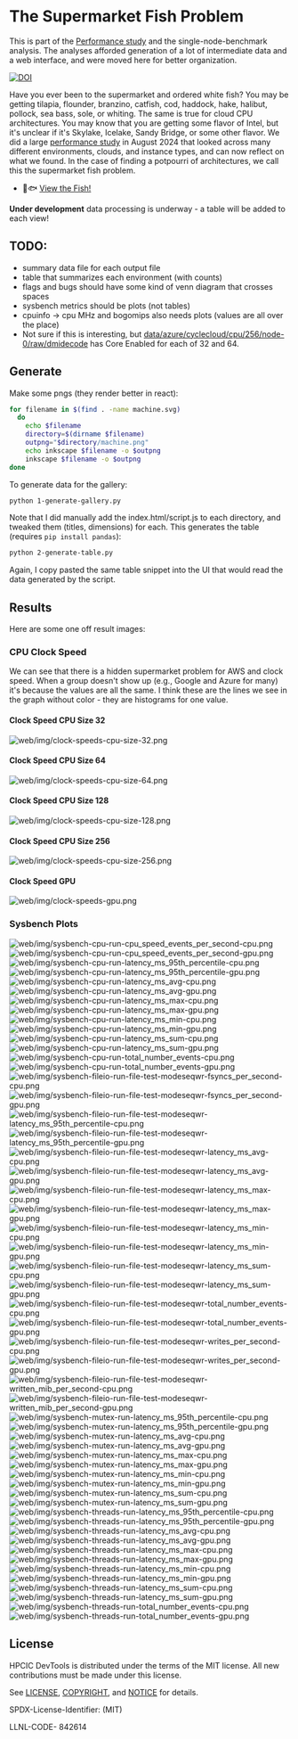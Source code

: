 # The Supermarket Fish Problem

This is part of the [Performance study](https://github.com/converged-computing/performance-study) and the single-node-benchmark analysis. The analyses afforded generation of a lot of intermediate data and a web interface, and were moved here for better organization.

[![DOI](https://zenodo.org/badge/837429553.svg)](https://zenodo.org/doi/10.5281/zenodo.13738495)

Have you ever been to the supermarket and ordered white fish? You may be getting tilapia, flounder, branzino, catfish, cod, haddock, hake, halibut, pollock, sea bass, sole, or whiting. The same is true for cloud CPU architectures. You may know that you are getting some flavor of Intel, but it's unclear if it's Skylake, Icelake, Sandy Bridge, or some other flavor. We did a large [performance study](https://github.com/converged-computing/performance-study) in August 2024 that looked across many different environments, clouds, and instance types, and can now reflect on what we found. In the case of finding a potpourri of architectures, we call this the supermarket fish problem.

 - 🐠🐟 [View the Fish!](https://converged-computing.org/supermarket-fish-problem/web/machines/)

**Under development** data processing is underway - a table will be added to each view!

## TODO:

- summary data file for each output file
- table that summarizes each environment (with counts)
- flags and bugs should have some kind of venn diagram that crosses spaces
- sysbench metrics should be plots (not tables)
- cpuinfo -> cpu MHz and bogomips also needs plots (values are all over the place)
- Not sure if this is interesting, but [data/azure/cyclecloud/cpu/256/node-0/raw/dmidecode](data/azure/cyclecloud/cpu/256/node-0/raw/dmidecode) has Core Enabled for each of 32 and 64.

## Generate

Make some pngs (they render better in react):

```bash
for filename in $(find . -name machine.svg)
  do
    echo $filename
    directory=$(dirname $filename)
    outpng="$directory/machine.png"
    echo inkscape $filename -o $outpng
    inkscape $filename -o $outpng
done
```

To generate data for the gallery:

```bash
python 1-generate-gallery.py
```

Note that I did manually add the index.html/script.js to each directory, and tweaked them (titles, dimensions) for each.
This generates the table (requires `pip install pandas`):

```bash
python 2-generate-table.py
```

Again, I copy pasted the same table snippet into the UI that would read the data generated by the script.

## Results

Here are some one off result images:

### CPU Clock Speed

We can see that there is a hidden supermarket problem for AWS and clock speed. When a group doesn't show up (e.g., Google and Azure for many) it's because the values are all the same. I think these are the lines we see in the graph without color - they are histograms for one value.

#### Clock Speed CPU Size 32

![web/img/clock-speeds-cpu-size-32.png](web/img/clock-speeds-cpu-size-32.png)

#### Clock Speed CPU Size 64

![web/img/clock-speeds-cpu-size-64.png](web/img/clock-speeds-cpu-size-64.png)

#### Clock Speed CPU Size 128

![web/img/clock-speeds-cpu-size-128.png](web/img/clock-speeds-cpu-size-128.png)

#### Clock Speed CPU Size 256

![web/img/clock-speeds-cpu-size-256.png](web/img/clock-speeds-cpu-size-256.png)

#### Clock Speed GPU

![web/img/clock-speeds-gpu.png](web/img/clock-speeds-gpu.png)

### Sysbench Plots

![web/img/sysbench-cpu-run-cpu_speed_events_per_second-cpu.png](web/img/sysbench-cpu-run-cpu_speed_events_per_second-cpu.png)
![web/img/sysbench-cpu-run-cpu_speed_events_per_second-gpu.png](web/img/sysbench-cpu-run-cpu_speed_events_per_second-gpu.png)
![web/img/sysbench-cpu-run-latency_ms_95th_percentile-cpu.png](web/img/sysbench-cpu-run-latency_ms_95th_percentile-cpu.png)
![web/img/sysbench-cpu-run-latency_ms_95th_percentile-gpu.png](web/img/sysbench-cpu-run-latency_ms_95th_percentile-gpu.png)
![web/img/sysbench-cpu-run-latency_ms_avg-cpu.png](web/img/sysbench-cpu-run-latency_ms_avg-cpu.png)
![web/img/sysbench-cpu-run-latency_ms_avg-gpu.png](web/img/sysbench-cpu-run-latency_ms_avg-gpu.png)
![web/img/sysbench-cpu-run-latency_ms_max-cpu.png](web/img/sysbench-cpu-run-latency_ms_max-cpu.png)
![web/img/sysbench-cpu-run-latency_ms_max-gpu.png](web/img/sysbench-cpu-run-latency_ms_max-gpu.png)
![web/img/sysbench-cpu-run-latency_ms_min-cpu.png](web/img/sysbench-cpu-run-latency_ms_min-cpu.png)
![web/img/sysbench-cpu-run-latency_ms_min-gpu.png](web/img/sysbench-cpu-run-latency_ms_min-gpu.png)
![web/img/sysbench-cpu-run-latency_ms_sum-cpu.png](web/img/sysbench-cpu-run-latency_ms_sum-cpu.png)
![web/img/sysbench-cpu-run-latency_ms_sum-gpu.png](web/img/sysbench-cpu-run-latency_ms_sum-gpu.png)
![web/img/sysbench-cpu-run-total_number_events-cpu.png](web/img/sysbench-cpu-run-total_number_events-cpu.png)
![web/img/sysbench-cpu-run-total_number_events-gpu.png](web/img/sysbench-cpu-run-total_number_events-gpu.png)
![web/img/sysbench-fileio-run-file-test-modeseqwr-fsyncs_per_second-cpu.png](web/img/sysbench-fileio-run-file-test-modeseqwr-fsyncs_per_second-cpu.png)
![web/img/sysbench-fileio-run-file-test-modeseqwr-fsyncs_per_second-gpu.png](web/img/sysbench-fileio-run-file-test-modeseqwr-fsyncs_per_second-gpu.png)
![web/img/sysbench-fileio-run-file-test-modeseqwr-latency_ms_95th_percentile-cpu.png](web/img/sysbench-fileio-run-file-test-modeseqwr-latency_ms_95th_percentile-!cpu.png)
![web/img/sysbench-fileio-run-file-test-modeseqwr-latency_ms_95th_percentile-gpu.png](web/img/sysbench-fileio-run-file-test-modeseqwr-latency_ms_95th_percentile-!gpu.png)
![web/img/sysbench-fileio-run-file-test-modeseqwr-latency_ms_avg-cpu.png](web/img/sysbench-fileio-run-file-test-modeseqwr-latency_ms_avg-cpu.png)
![web/img/sysbench-fileio-run-file-test-modeseqwr-latency_ms_avg-gpu.png](web/img/sysbench-fileio-run-file-test-modeseqwr-latency_ms_avg-gpu.png)
![web/img/sysbench-fileio-run-file-test-modeseqwr-latency_ms_max-cpu.png](web/img/sysbench-fileio-run-file-test-modeseqwr-latency_ms_max-cpu.png)
![web/img/sysbench-fileio-run-file-test-modeseqwr-latency_ms_max-gpu.png](web/img/sysbench-fileio-run-file-test-modeseqwr-latency_ms_max-gpu.png)
![web/img/sysbench-fileio-run-file-test-modeseqwr-latency_ms_min-cpu.png](web/img/sysbench-fileio-run-file-test-modeseqwr-latency_ms_min-cpu.png)
![web/img/sysbench-fileio-run-file-test-modeseqwr-latency_ms_min-gpu.png](web/img/sysbench-fileio-run-file-test-modeseqwr-latency_ms_min-gpu.png)
![web/img/sysbench-fileio-run-file-test-modeseqwr-latency_ms_sum-cpu.png](web/img/sysbench-fileio-run-file-test-modeseqwr-latency_ms_sum-cpu.png)
![web/img/sysbench-fileio-run-file-test-modeseqwr-latency_ms_sum-gpu.png](web/img/sysbench-fileio-run-file-test-modeseqwr-latency_ms_sum-gpu.png)
![web/img/sysbench-fileio-run-file-test-modeseqwr-total_number_events-cpu.png](web/img/sysbench-fileio-run-file-test-modeseqwr-total_number_events-cpu.png)
![web/img/sysbench-fileio-run-file-test-modeseqwr-total_number_events-gpu.png](web/img/sysbench-fileio-run-file-test-modeseqwr-total_number_events-gpu.png)
![web/img/sysbench-fileio-run-file-test-modeseqwr-writes_per_second-cpu.png](web/img/sysbench-fileio-run-file-test-modeseqwr-writes_per_second-cpu.png)
![web/img/sysbench-fileio-run-file-test-modeseqwr-writes_per_second-gpu.png](web/img/sysbench-fileio-run-file-test-modeseqwr-writes_per_second-gpu.png)
![web/img/sysbench-fileio-run-file-test-modeseqwr-written_mib_per_second-cpu.png](web/img/sysbench-fileio-run-file-test-modeseqwr-written_mib_per_second-cpu.png)
![web/img/sysbench-fileio-run-file-test-modeseqwr-written_mib_per_second-gpu.png](web/img/sysbench-fileio-run-file-test-modeseqwr-written_mib_per_second-gpu.png)
![web/img/sysbench-mutex-run-latency_ms_95th_percentile-cpu.png](web/img/sysbench-mutex-run-latency_ms_95th_percentile-cpu.png)
![web/img/sysbench-mutex-run-latency_ms_95th_percentile-gpu.png](web/img/sysbench-mutex-run-latency_ms_95th_percentile-gpu.png)
![web/img/sysbench-mutex-run-latency_ms_avg-cpu.png](web/img/sysbench-mutex-run-latency_ms_avg-cpu.png)
![web/img/sysbench-mutex-run-latency_ms_avg-gpu.png](web/img/sysbench-mutex-run-latency_ms_avg-gpu.png)
![web/img/sysbench-mutex-run-latency_ms_max-cpu.png](web/img/sysbench-mutex-run-latency_ms_max-cpu.png)
![web/img/sysbench-mutex-run-latency_ms_max-gpu.png](web/img/sysbench-mutex-run-latency_ms_max-gpu.png)
![web/img/sysbench-mutex-run-latency_ms_min-cpu.png](web/img/sysbench-mutex-run-latency_ms_min-cpu.png)
![web/img/sysbench-mutex-run-latency_ms_min-gpu.png](web/img/sysbench-mutex-run-latency_ms_min-gpu.png)
![web/img/sysbench-mutex-run-latency_ms_sum-cpu.png](web/img/sysbench-mutex-run-latency_ms_sum-cpu.png)
![web/img/sysbench-mutex-run-latency_ms_sum-gpu.png](web/img/sysbench-mutex-run-latency_ms_sum-gpu.png)
![web/img/sysbench-threads-run-latency_ms_95th_percentile-cpu.png](web/img/sysbench-threads-run-latency_ms_95th_percentile-cpu.png)
![web/img/sysbench-threads-run-latency_ms_95th_percentile-gpu.png](web/img/sysbench-threads-run-latency_ms_95th_percentile-gpu.png)
![web/img/sysbench-threads-run-latency_ms_avg-cpu.png](web/img/sysbench-threads-run-latency_ms_avg-cpu.png)
![web/img/sysbench-threads-run-latency_ms_avg-gpu.png](web/img/sysbench-threads-run-latency_ms_avg-gpu.png)
![web/img/sysbench-threads-run-latency_ms_max-cpu.png](web/img/sysbench-threads-run-latency_ms_max-cpu.png)
![web/img/sysbench-threads-run-latency_ms_max-gpu.png](web/img/sysbench-threads-run-latency_ms_max-gpu.png)
![web/img/sysbench-threads-run-latency_ms_min-cpu.png](web/img/sysbench-threads-run-latency_ms_min-cpu.png)
![web/img/sysbench-threads-run-latency_ms_min-gpu.png](web/img/sysbench-threads-run-latency_ms_min-gpu.png)
![web/img/sysbench-threads-run-latency_ms_sum-cpu.png](web/img/sysbench-threads-run-latency_ms_sum-cpu.png)
![web/img/sysbench-threads-run-latency_ms_sum-gpu.png](web/img/sysbench-threads-run-latency_ms_sum-gpu.png)
![web/img/sysbench-threads-run-total_number_events-cpu.png](web/img/sysbench-threads-run-total_number_events-cpu.png)
![web/img/sysbench-threads-run-total_number_events-gpu.png](web/img/sysbench-threads-run-total_number_events-gpu.png)

## License

HPCIC DevTools is distributed under the terms of the MIT license.
All new contributions must be made under this license.

See [LICENSE](https://github.com/converged-computing/cloud-select/blob/main/LICENSE),
[COPYRIGHT](https://github.com/converged-computing/cloud-select/blob/main/COPYRIGHT), and
[NOTICE](https://github.com/converged-computing/cloud-select/blob/main/NOTICE) for details.

SPDX-License-Identifier: (MIT)

LLNL-CODE- 842614
